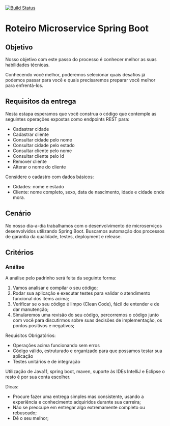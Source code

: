 [![Build Status](https://travis-ci.org/ValneiPereira/springboot-crud-test.svg?branch=master)](https://travis-ci.org/ValneiPereira/springboot-crud-test)
# Roteiro Microservice Spring Boot

## Objetivo

Nosso objetivo com este passo do processo é conhecer melhor as suas habilidades técnicas.

Conhecendo você melhor, poderemos selecionar quais desafios já podemos passar para você e quais precisaremos preparar você melhor para enfrentá-los.

## Requisitos da entrega

Nesta estapa esperamos que você construa o código que contemple as seguintes operações expostas como endpoints REST para:

* Cadastrar cidade
* Cadastrar cliente
* Consultar cidade pelo nome
* Consultar cidade pelo estado
* Consultar cliente pelo nome
* Consultar cliente pelo Id
* Remover cliente
* Alterar o nome do cliente

Considere o cadastro com dados básicos: 
* Cidades: nome e estado
* Cliente: nome completo, sexo, data de nascimento, idade e cidade onde mora.

## Cenário

No nosso dia-a-dia trabalhamos com o desenvolvimento de microserviços desenvolvidos utilizando Spring Boot. Buscamos automação dos processos de garantia da qualidade, testes, deployment e release.

## Critérios


### Análise

A análise pelo padrinho será feita da seguinte forma:

1) Vamos analisar e compilar o seu código;
2) Rodar sua aplicação e executar testes para validar o atendimento funcional dos items acima;
3) Verificar se o seu código é limpo (Clean Code), fácil de entender e de dar manutenção;
4) Simularemos uma revisão do seu código, percorremos o código junto com você para discutirmos sobre suas decisões de implementação, os pontos positivos e negativos;


Requisitos Obrigatórios:
* Operações acima funcionando sem erros
* Código válido, estruturado e organizado para que possamos testar sua aplicação
* Testes unitários e de integração

Utilização de Java11, spring boot, maven, suporte às IDEs IntelliJ e Eclipse o resto é por sua conta escolher.

Dicas:
* Procure fazer uma entrega simples mas consistente, usando a experiência e conhecimento adquiridos durante sua carreira;
* Não se preocupe em entregar algo extremamente completo ou rebuscado;
* Dê o seu melhor;
